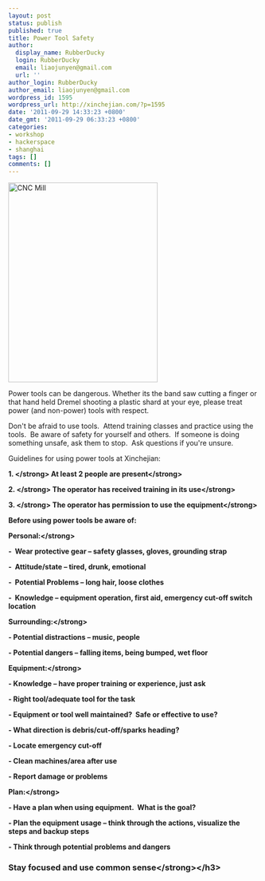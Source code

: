 ```yaml
---
layout: post
status: publish
published: true
title: Power Tool Safety
author:
  display_name: RubberDucky
  login: RubberDucky
  email: liaojunyen@gmail.com
  url: ''
author_login: RubberDucky
author_email: liaojunyen@gmail.com
wordpress_id: 1595
wordpress_url: http://xinchejian.com/?p=1595
date: '2011-09-29 14:33:23 +0800'
date_gmt: '2011-09-29 06:33:23 +0800'
categories:
- workshop
- hackerspace
- shanghai
tags: []
comments: []
---
```

<p><img width="300" height="400" src="http:&#47;&#47;xinchejian.com&#47;wp-content&#47;uploads&#47;2011&#47;09&#47;CNCMill.jpg" alt="CNC Mill" &#47;></p>
<p>Power tools can be dangerous. Whether its the band saw cutting a finger or that hand held Dremel shooting a plastic shard at your eye, please treat power (and non-power) tools with respect.</p>
<p>Don't be afraid to use tools.&nbsp; Attend training classes and practice using the tools.&nbsp; Be aware of safety for yourself and others.&nbsp; If someone is doing something unsafe, ask them to stop.&nbsp; Ask questions if you're unsure.</p>
<p>Guidelines for using power tools at Xinchejian:</p>
<p><strong>1. <&#47;strong><strong> At least 2 people are present<&#47;strong></p>
<p><strong>2. <&#47;strong><strong> The operator has received training in its use<&#47;strong></p>
<p><strong>3. <&#47;strong><strong> The operator has permission to use the equipment<&#47;strong></p>
<p>Before using power tools be aware of:</p>
<p><strong>Personal:<&#47;strong></p>
<p>-&nbsp;&nbsp;Wear protective gear &ndash; safety glasses, gloves, grounding strap</p>
<p>-&nbsp;&nbsp;Attitude&#47;state &ndash; tired, drunk, emotional</p>
<p>-&nbsp;&nbsp;Potential Problems &ndash; long hair, loose clothes</p>
<p>-&nbsp;&nbsp;Knowledge &ndash; equipment operation, first aid, emergency cut-off switch location</p>
<p><strong>Surrounding:<&#47;strong></p>
<p>-&nbsp;Potential distractions &ndash; music, people</p>
<p>-&nbsp;Potential dangers &ndash; falling items, being bumped, wet floor</p>
<p><strong>Equipment:<&#47;strong></p>
<p>-&nbsp;Knowledge &ndash; have proper training or experience, just ask</p>
<p>-&nbsp;Right tool&#47;adequate tool for the task</p>
<p>-&nbsp;Equipment or tool well maintained?&nbsp; Safe or effective to use?</p>
<p>-&nbsp;What direction is debris&#47;cut-off&#47;sparks heading?</p>
<p>-&nbsp;Locate emergency cut-off</p>
<p>-&nbsp;Clean machines&#47;area after use</p>
<p>-&nbsp;Report damage or problems</p>
<p><strong>Plan:<&#47;strong></p>
<p>-&nbsp;Have a plan when using equipment.&nbsp; What is the goal?</p>
<p>-&nbsp;Plan the equipment usage &ndash; think through the actions, visualize the steps and backup steps</p>
<p>-&nbsp;Think through potential problems and dangers</p>
<h3><strong>Stay focused and use common sense<&#47;strong><&#47;h3></p>
